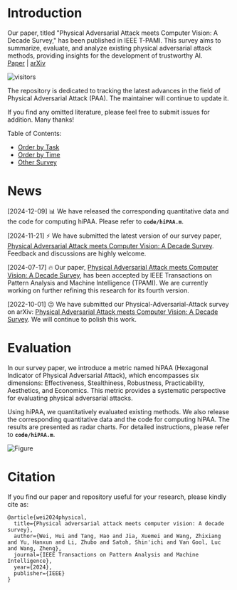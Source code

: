 # Introduction
Our paper, titled "Physical Adversarial Attack meets Computer Vision: A Decade Survey," has been published in IEEE T-PAMI. This survey aims to summarize, evaluate, and analyze existing physical adversarial attack methods, providing insights for the development of trustworthy AI.  
[Paper](https://camera-agnostic.github.io/) | [arXiv](https://arxiv.org/abs/2209.15179)

![visitors](https://visitor-badge.laobi.icu/badge?page_id=weihui1308/PAA)

The repository is dedicated to tracking the latest advances in the field of Physical Adversarial Attack (PAA). The maintainer will continue to update it.

If you find any omitted literature, please feel free to submit issues for addition. Many thanks!

Table of Contents:
- [Order by Task](https://github.com/weihui1308/PAA/blob/main/task.md)
- [Order by Time](https://github.com/weihui1308/PAA/blob/main/Timeline.md)
- [Other Survey](https://github.com/weihui1308/PAA/blob/main/Other%20Survey.md)

# News
[2024-12-09] 📊 We have released the corresponding quantitative data and the code for computing hiPAA. Please refer to **`code/hiPAA.m`**.

[2024-11-21] :zap: We have submitted the latest version of our survey paper, [Physical Adversarial Attack meets Computer Vision: A Decade Survey](https://arxiv.org/abs/2209.15179). Feedback and discussions are highly welcome.  

[2024-07-17] :fire: Our paper, [Physical Adversarial Attack meets Computer Vision: A Decade Survey](https://arxiv.org/abs/2209.15179), has been accepted by IEEE Transactions on Pattern Analysis and Machine Intelligence (TPAMI). We are currently working on further refining this research for its fourth version.  

[2022-10-01] :neutral_face: We have submitted our Physical-Adversarial-Attack survey on arXiv: [Physical Adversarial Attack meets Computer Vision: A Decade Survey](https://arxiv.org/abs/2209.15179). We will continue to polish this work.

# Evaluation
In our survey paper, we introduce a metric named hiPAA (Hexagonal Indicator of Physical Adversarial Attack), which encompasses six dimensions: Effectiveness, Stealthiness, Robustness, Practicability, Aesthetics, and Economics. This metric provides a systematic perspective for evaluating physical adversarial attacks.

Using hiPAA, we quantitatively evaluated existing methods. We also release the corresponding quantitative data and the code for computing hiPAA. The results are presented as radar charts. For detailed instructions, please refer to **`code/hiPAA.m`**.

![Figure](https://github.com/weihui1308/PAA/blob/main/assets/1.png?raw=true)

# Citation
If you find our paper and repository useful for your research, please kindly cite as:
```
@article{wei2024physical,
  title={Physical adversarial attack meets computer vision: A decade survey},
  author={Wei, Hui and Tang, Hao and Jia, Xuemei and Wang, Zhixiang and Yu, Hanxun and Li, Zhubo and Satoh, Shin'ichi and Van Gool, Luc and Wang, Zheng},
  journal={IEEE Transactions on Pattern Analysis and Machine Intelligence},
  year={2024},
  publisher={IEEE}
}
```
